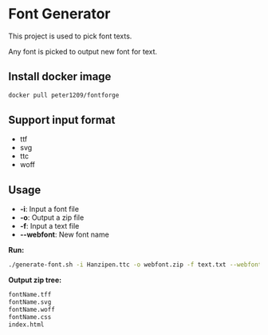 Font Generator
===================

This project is used to pick font texts.

Any font is picked to output new font for text.

## Install docker image

```sh
docker pull peter1209/fontforge
```

## Support input format

* ttf
* svg
* ttc
* woff

## Usage

* **-i**: Input a font file
* **-o**: Output a zip file
* **-f**: Input a text file
* **--webfont**: New font name

**Run:**

```sh
./generate-font.sh -i Hanzipen.ttc -o webfont.zip -f text.txt --webfont fontName
```


**Output zip tree:**

```sh
fontName.tff
fontName.svg
fontName.woff
fontName.css
index.html
```

